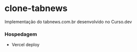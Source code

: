 # clone-tabnews
Implementação do tabnews.com.br desenvolvido no Curso.dev


### Hospedagem
- Vercel deploy
